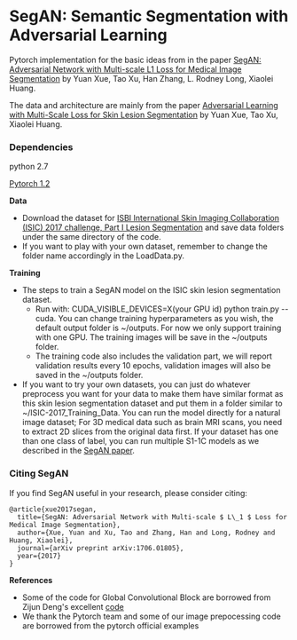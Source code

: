 # SegAN: Semantic Segmentation with Adversarial Learning

Pytorch implementation for the basic ideas from in the paper [SegAN: Adversarial Network with Multi-scale L1 Loss for Medical Image Segmentation](https://arxiv.org/pdf/1706.01805.pdf) by Yuan Xue, Tao Xu, Han Zhang, L. Rodney Long, Xiaolei Huang.

The data and architecture are mainly from the paper [Adversarial Learning with Multi-Scale Loss for Skin Lesion Segmentation](http://www.cse.lehigh.edu/~huang/ISBI_Paper2018.pdf) by Yuan Xue, Tao Xu, Xiaolei Huang.


### Dependencies
python 2.7

[Pytorch 1.2](http://pytorch.org/)



**Data**

- Download the dataset for [ISBI International Skin Imaging Collaboration (ISIC) 2017 challenge, Part I Lesion Segmentation](https://challenge.kitware.com/#challenge/n/ISIC_2017%3A_Skin_Lesion_Analysis_Towards_Melanoma_Detection) and save data folders under the same directory of the code.
- If you want to play with your own dataset, remember to change the folder name accordingly in the LoadData.py.



**Training**
- The steps to train a SegAN model on the ISIC skin lesion segmentation dataset.
  - Run with: CUDA_VISIBLE_DEVICES=X(your GPU id) python train.py --cuda.
  	You can change training hyperparameters as you wish, the default output folder is ~/outputs. 
  	For now we only support training with one GPU.
  	The training images will be save in the ~/outputs folder.
  - The training code also includes the validation part, we will report validation results every 10 epochs, validation images will also be saved in the ~/outputs folder.
- If you want to try your own datasets, you can just do whatever preprocess you want for your data to make them have similar format as this skin lesion segmentation dataset and put them in a folder similar to ~/ISIC-2017_Training_Data. You can run the model directly for a natural image dataset; For 3D medical data such as brain MRI scans, you need to extract 2D slices from the original data first. If your dataset has one than one class of label, you can run multiple S1-1C models as we described in the [SegAN paper](https://arxiv.org/pdf/1706.01805.pdf).



### Citing SegAN
If you find SegAN useful in your research, please consider citing:

```
@article{xue2017segan,
  title={SegAN: Adversarial Network with Multi-scale $ L\_1 $ Loss for Medical Image Segmentation},
  author={Xue, Yuan and Xu, Tao and Zhang, Han and Long, Rodney and Huang, Xiaolei},
  journal={arXiv preprint arXiv:1706.01805},
  year={2017}
}
```


**References**

- Some of the code for Global Convolutional Block are borrowed from Zijun Deng's excellent [code](https://github.com/ZijunDeng/pytorch-semantic-segmentation)
- We thank the Pytorch team and some of our image prepocessing code are borrowed from the pytorch official examples
